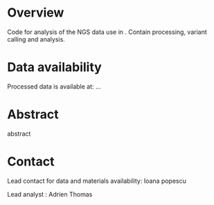 # Overview
Code for analysis of the NGS data use in <link>. Contain processing, variant calling and analysis.

# Data availability

Processed data is available at: ...

# Abstract

abstract
  
# Contact

Lead contact for data and materials availability: Ioana popescu <link>

Lead analyst : Adrien Thomas <link>
  
